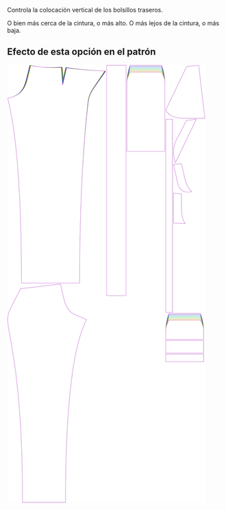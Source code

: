 
Controla la colocación vertical de los bolsillos traseros.

O bien más cerca de la cintura, o más alto. O más lejos de la cintura, o más baja.


## Efecto de esta opción en el patrón
![Esta imagen muestra el efecto de esta opción superponiendo varias variantes que tienen un valor diferente para esta opción](charlie_backpocketverticalplacement_sample.svg "Efecto de esta opción en el patrón")